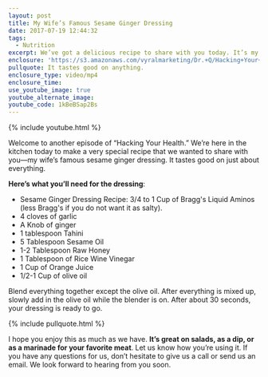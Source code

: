 ```yaml
---
layout: post
title: My Wife’s Famous Sesame Ginger Dressing
date: 2017-07-19 12:44:32
tags:
  - Nutrition
excerpt: We’ve got a delicious recipe to share with you today. It’s my wife’s homemade ginger sesame dressing.
enclosure: 'https://s3.amazonaws.com/vyralmarketing/Dr.+Q/Hacking+Your+Health+Our+Awesome+Sesame+Ginger+Dressing.mp4'
pullquote: It tastes good on anything.
enclosure_type: video/mp4
enclosure_time:
use_youtube_image: true
youtube_alternate_image:
youtube_code: 1kBeBSap2Bs
---
```



{% include youtube.html %}

Welcome to another episode of “Hacking Your Health.” We’re here in the kitchen today to make a very special recipe that we wanted to share with you—my wife’s famous sesame ginger dressing. It tastes good on just about everything.&nbsp;

**Here’s what you’ll need for the dressing**:

* Sesame Ginger Dressing Recipe: 3/4 to 1 Cup of Bragg's Liquid Aminos (less Bragg's if you do not want it as salty).
* 4 cloves of garlic
* A Knob of ginger
* 1 tablespoon Tahini
* 5 Tablespoon Sesame Oil
* 1-2 Tablespoon Raw Honey
* 1 Tablespoon of Rice Wine Vinegar
* 1 Cup of Orange Juice
* 1/2-1 Cup of olive oil

Blend everything together except the olive oil. After everything is mixed up, slowly add in the olive oil while the blender is on. After about 30 seconds, your dressing is ready to go.

{% include pullquote.html %}

I hope you enjoy this as much as we have. **It’s great on salads, as a dip, or as a marinade for your favorite meat**. Let us know how you’re using it. If you have any questions for us, don’t hesitate to give us a call or send us an email. We look forward to hearing from you soon.